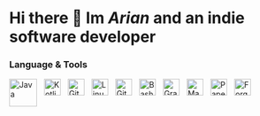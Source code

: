 # Hi there 👋 Im _Arian_ and an indie software developer

### Language & Tools

<img align="left" alt="Java" width="50px" style="padding-right:10px;" src="https://i.pinimg.com/736x/e9/94/61/e99461fdd5b3db8bdb3081d8acf5e524.jpg"/>
<img align="left" alt="Kotlin" width="30px" style="padding-right:10px;" src="https://cdn.worldvectorlogo.com/logos/kotlin-2.svg"/>
<img align="left" alt="Git" width="30px" style="padding-right:10px;" src="https://cdn.jsdelivr.net/gh/devicons/devicon/icons/git/git-original.svg"/>
<img align="left" alt="Linux" width="30px" style="padding-right:10px;" src="https://cdn.jsdelivr.net/gh/devicons/devicon/icons/linux/linux-original.svg"/>
<img align="left" alt="GitHub" width="30px" style="padding-right:10px;" src="https://cdn.jsdelivr.net/gh/devicons/devicon/icons/github/github-original.svg"/>
<img align="left" alt="Bash" width="30px" style="padding-right:10px;" src="https://cdn.jsdelivr.net/gh/devicons/devicon/icons/bash/bash-original.svg"/>
<img align="left" alt="Gradle" width="30px" style="padding-right:10px;" src="https://ih1.redbubble.net/image.1160202250.8174/st,small,845x845-pad,1000x1000,f8f8f8.jpg"/>
<img align="left" alt="Maven" width="30px" style="padding-right:10px;" src="https://encrypted-tbn0.gstatic.com/images?q=tbn:ANd9GcRsgbzUuAfmCXSjLUkPNBR1YkDiONbBsCezrw&s"/>
<img align="left" alt="Paper" width="30px" style="padding-right:10px;" src="https://papermc.io/assets/logo/256x.png"/>
<img align="left" alt="Forge" width="30px" style="padding-right:10px;" src="https://encrypted-tbn0.gstatic.com/images?q=tbn:ANd9GcRle4VWQdMQPGuWoIo1I8D-m9DGPmkjayIfiA&s"/>
<br />

#


